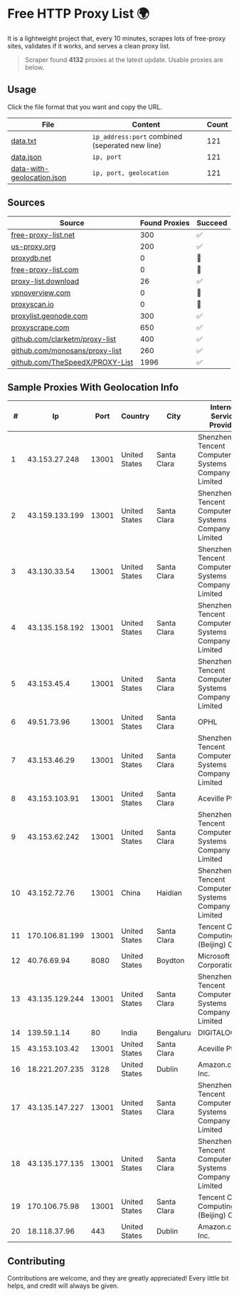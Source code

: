
# Free HTTP Proxy List 🌍

It is a lightweight project that, every 10 minutes, scrapes lots of free-proxy sites, validates if it works, and serves a clean proxy list.


> Scraper found **4132** proxies at the latest update. Usable proxies are below.

## Usage

Click the file format that you want and copy the URL.


|File|Content|Count|
|----|-------|-----|
|[data.txt](https://raw.githubusercontent.com/themiralay/Proxy-List-World/master/data.txt)|`ip_address:port` combined (seperated new line)|121|
|[data.json](https://raw.githubusercontent.com/themiralay/Proxy-List-World/master/data.json)|`ip, port`|121|
|[data-with-geolocation.json](https://raw.githubusercontent.com/themiralay/Proxy-List-World/master/data-with-geolocation.json)|`ip, port, geolocation`|121|

## Sources

|Source|Found Proxies|Succeed|
|------|-------------|-------|
|[free-proxy-list.net](https://free-proxy-list.net)|300|✅|
|[us-proxy.org](https://www.us-proxy.org)|200|✅|
|[proxydb.net](http://proxydb.net)|0|🚫|
|[free-proxy-list.com](https://free-proxy-list.com/?page=&port=&type%5B%5D=http&type%5B%5D=https&up_time=0&search=Search)|0|🚫|
|[proxy-list.download](https://www.proxy-list.download/HTTP)|26|✅|
|[vpnoverview.com](https://vpnoverview.com/privacy/anonymous-browsing/free-proxy-servers)|0|🚫|
|[proxyscan.io](https://www.proxyscan.io)|0|🚫|
|[proxylist.geonode.com](https://proxylist.geonode.com/api/proxy-list?limit=300&page=1&sort_by=lastChecked&sort_type=desc&protocols=http,https)|300|✅|
|[proxyscrape.com](https://api.proxyscrape.com/v2/?request=displayproxies&protocol=http&timeout=10000&country=all&ssl=all&anonymity=all)|650|✅|
|[github.com/clarketm/proxy-list](https://raw.githubusercontent.com/clarketm/proxy-list/master/proxy-list-raw.txt)|400|✅|
|[github.com/monosans/proxy-list](https://raw.githubusercontent.com/monosans/proxy-list/main/proxies/http.txt)|260|✅|
|[github.com/TheSpeedX/PROXY-List](https://raw.githubusercontent.com/TheSpeedX/PROXY-List/master/http.txt)|1996|✅|


## Sample Proxies With Geolocation Info

|#|Ip|Port|Country|City|Internet Service Provider|
|-|--|----|-------|----|-------------------------|
|1|43.153.27.248|13001|United States|Santa Clara|Shenzhen Tencent Computer Systems Company Limited|
|2|43.159.133.199|13001|United States|Santa Clara|Shenzhen Tencent Computer Systems Company Limited|
|3|43.130.33.54|13001|United States|Santa Clara|Shenzhen Tencent Computer Systems Company Limited|
|4|43.135.158.192|13001|United States|Santa Clara|Shenzhen Tencent Computer Systems Company Limited|
|5|43.153.45.4|13001|United States|Santa Clara|Shenzhen Tencent Computer Systems Company Limited|
|6|49.51.73.96|13001|United States|Santa Clara|OPHL|
|7|43.153.46.29|13001|United States|Santa Clara|Shenzhen Tencent Computer Systems Company Limited|
|8|43.153.103.91|13001|United States|Santa Clara|Aceville Pte.ltd|
|9|43.153.62.242|13001|United States|Santa Clara|Shenzhen Tencent Computer Systems Company Limited|
|10|43.152.72.76|13001|China|Haidian|Shenzhen Tencent Computer Systems Company Limited|
|11|170.106.81.199|13001|United States|Santa Clara|Tencent Cloud Computing (Beijing) Co|
|12|40.76.69.94|8080|United States|Boydton|Microsoft Corporation|
|13|43.135.129.244|13001|United States|Santa Clara|Shenzhen Tencent Computer Systems Company Limited|
|14|139.59.1.14|80|India|Bengaluru|DIGITALOCEAN|
|15|43.153.103.42|13001|United States|Santa Clara|Aceville Pte.ltd|
|16|18.221.207.235|3128|United States|Dublin|Amazon.com, Inc.|
|17|43.135.147.227|13001|United States|Santa Clara|Shenzhen Tencent Computer Systems Company Limited|
|18|43.135.177.135|13001|United States|Santa Clara|Shenzhen Tencent Computer Systems Company Limited|
|19|170.106.75.98|13001|United States|Santa Clara|Tencent Cloud Computing (Beijing) Co|
|20|18.118.37.96|443|United States|Dublin|Amazon.com, Inc.|



## Contributing

Contributions are welcome, and they are greatly appreciated! Every
little bit helps, and credit will always be given.

